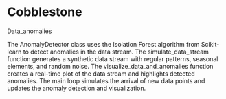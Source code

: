 # Cobblestone
Data_anomalies


The AnomalyDetector class uses the Isolation Forest algorithm from Scikit-learn to detect anomalies in the data stream.
The simulate_data_stream function generates a synthetic data stream with regular patterns, seasonal elements, and random noise.
The visualize_data_and_anomalies function creates a real-time plot of the data stream and highlights detected anomalies.
The main loop simulates the arrival of new data points and updates the anomaly detection and visualization.
